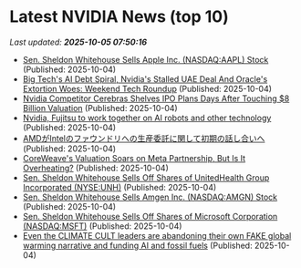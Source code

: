 # Latest NVIDIA News (top 10)
_Last updated: **2025-10-05 07:50:16**_

- [Sen. Sheldon Whitehouse Sells Apple Inc. (NASDAQ:AAPL) Stock](https://www.etfdailynews.com/2025/10/04/sen-sheldon-whitehouse-sells-apple-inc-nasdaqaapl-stock/) (Published: 2025-10-04)
- [Big Tech's AI Debt Spiral, Nvidia's Stalled UAE Deal And Oracle's Extortion Woes: Weekend Tech Roundup](https://biztoc.com/x/bd8c147510f8825d) (Published: 2025-10-04)
- [Nvidia Competitor Cerebras Shelves IPO Plans Days After Touching $8 Billion Valuation](https://biztoc.com/x/898c05aaa95ad79f) (Published: 2025-10-04)
- [Nvidia, Fujitsu to work together on AI robots and other technology](https://japantoday.com/category/tech/nvidia-and-fujitsu-agree-to-work-together-on-ai-robots-and-other-technology) (Published: 2025-10-04)
- [AMDがIntelのファウンドリへの生産委託に関して初期の話し合いへ](https://northwood.blog.fc2.com/blog-entry-12862.html) (Published: 2025-10-04)
- [CoreWeave's Valuation Soars on Meta Partnership, But Is It Overheating?](https://biztoc.com/x/d30024f6f7889ebb) (Published: 2025-10-04)
- [Sen. Sheldon Whitehouse Sells Off Shares of UnitedHealth Group Incorporated (NYSE:UNH)](https://www.etfdailynews.com/2025/10/04/sen-sheldon-whitehouse-sells-off-shares-of-unitedhealth-group-incorporated-nyseunh/) (Published: 2025-10-04)
- [Sen. Sheldon Whitehouse Sells Amgen Inc. (NASDAQ:AMGN) Stock](https://www.etfdailynews.com/2025/10/04/sen-sheldon-whitehouse-sells-amgen-inc-nasdaqamgn-stock/) (Published: 2025-10-04)
- [Sen. Sheldon Whitehouse Sells Off Shares of Microsoft Corporation (NASDAQ:MSFT)](https://www.etfdailynews.com/2025/10/04/sen-sheldon-whitehouse-sells-off-shares-of-microsoft-corporation-nasdaqmsft/) (Published: 2025-10-04)
- [Even the CLIMATE CULT leaders are abandoning their own FAKE global warming narrative and funding AI and fossil fuels](https://www.naturalnews.com/2025-10-04-climate-cult-leaders-abandoning-their-fake-narrative.html) (Published: 2025-10-04)
